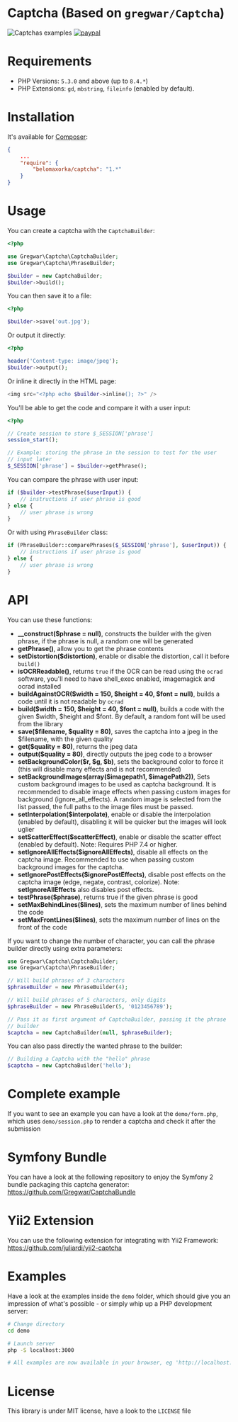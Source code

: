 Captcha (Based on `gregwar/Captcha`)
=======

![Captchas examples](http://gregwar.com/captchas.png)
[![paypal](https://www.paypalobjects.com/en_US/i/btn/btn_donateCC_LG.gif)](https://www.paypal.com/cgi-bin/webscr?cmd=_s-xclick&hosted_button_id=YUXRLWHQSWS6L)

Requirements
============
* PHP Versions: `5.3.0` and above (up to `8.4.*`)
* PHP Extensions: `gd`, `mbstring`, `fileinfo` (enabled by default).

Installation
============

It's available for [Composer](https://getcomposer.org):

``` json
{
    ...
    "require": {
        "belomaxorka/captcha": "1.*"
    }
}
```

Usage
=====

You can create a captcha with the `CaptchaBuilder`:

```php
<?php

use Gregwar\Captcha\CaptchaBuilder;
use Gregwar\Captcha\PhraseBuilder;

$builder = new CaptchaBuilder;
$builder->build();
```

You can then save it to a file:

```php
<?php

$builder->save('out.jpg');
```

Or output it directly:

```php
<?php

header('Content-type: image/jpeg');
$builder->output();
```

Or inline it directly in the HTML page:

```php
<img src="<?php echo $builder->inline(); ?>" />
```

You'll be able to get the code and compare it with a user input:

```php
<?php

// Create session to store $_SESSION['phrase']
session_start();

// Example: storing the phrase in the session to test for the user
// input later
$_SESSION['phrase'] = $builder->getPhrase();
```

You can compare the phrase with user input:
```php
if ($builder->testPhrase($userInput)) {
    // instructions if user phrase is good
} else {
    // user phrase is wrong
}
```

Or with using `PhraseBuilder` class:

```php
if (PhraseBuilder::comparePhrases($_SESSION['phrase'], $userInput)) {
    // instructions if user phrase is good
} else {
    // user phrase is wrong
}
```

API
===

You can use these functions:

* **__construct($phrase = null)**, constructs the builder with the given phrase, if the phrase is null, a random one will be generated
* **getPhrase()**, allow you to get the phrase contents
* **setDistortion($distortion)**, enable or disable the distortion, call it before `build()`
* **isOCRReadable()**, returns `true` if the OCR can be read using the `ocrad` software, you'll need to have shell_exec enabled, imagemagick and ocrad installed
* **buildAgainstOCR($width = 150, $height = 40, $font = null)**, builds a code until it is not readable by `ocrad`
* **build($width = 150, $height = 40, $font = null)**, builds a code with the given $width, $height and $font. By default, a random font will be used from the library
* **save($filename, $quality = 80)**, saves the captcha into a jpeg in the $filename, with the given quality
* **get($quality = 80)**, returns the jpeg data
* **output($quality = 80)**, directly outputs the jpeg code to a browser
* **setBackgroundColor($r, $g, $b)**, sets the background color to force it (this will disable many effects and is not recommended)
* **setBackgroundImages(array($imagepath1, $imagePath2))**, Sets custom background images to be used as captcha background. It is recommended to disable image effects when passing custom images for background (ignore_all_effects). A random image is selected from the list passed, the full paths to the image files must be passed.
* **setInterpolation($interpolate)**, enable or disable the interpolation (enabled by default), disabling it will be quicker but the images will look uglier
* **setScatterEffect($scatterEffect)**, enable or disable the scatter effect (enabled by default). Note: Requires PHP 7.4 or higher.
* **setIgnoreAllEffects($ignoreAllEffects)**, disable all effects on the captcha image. Recommended to use when passing custom background images for the captcha.
* **setIgnorePostEffects($ignorePostEffects)**, disable post effects on the captcha image (edge, negate, contrast, colorize). Note: **setIgnoreAllEffects** also disables post effects.
* **testPhrase($phrase)**, returns true if the given phrase is good
* **setMaxBehindLines($lines)**, sets the maximum number of lines behind the code
* **setMaxFrontLines($lines)**, sets the maximum number of lines on the front of the code

If you want to change the number of character, you can call the phrase builder directly using
extra parameters:

```php
use Gregwar\Captcha\CaptchaBuilder;
use Gregwar\Captcha\PhraseBuilder;

// Will build phrases of 3 characters
$phraseBuilder = new PhraseBuilder(4);

// Will build phrases of 5 characters, only digits
$phraseBuilder = new PhraseBuilder(5, '0123456789');

// Pass it as first argument of CaptchaBuilder, passing it the phrase
// builder
$captcha = new CaptchaBuilder(null, $phraseBuilder);
```

You can also pass directly the wanted phrase to the builder:

```php
// Building a Captcha with the "hello" phrase
$captcha = new CaptchaBuilder('hello');
```

Complete example
================

If you want to see an example you can have a look at the ``demo/form.php``, which uses ``demo/session.php`` to
render a captcha and check it after the submission

Symfony Bundle
================

You can have a look at the following repository to enjoy the Symfony 2 bundle packaging this captcha generator:
https://github.com/Gregwar/CaptchaBundle

Yii2 Extension
===============

You can use the following extension for integrating with Yii2 Framework:
https://github.com/juliardi/yii2-captcha

Examples
=======

Have a look at the examples inside the `demo` folder, which should give you an impression of what's possible - or simply whip up a PHP development server:

```bash
# Change directory
cd demo

# Launch server
php -S localhost:3000

# All examples are now available in your browser, eg 'http://localhost:3000/form.php'
```

License
=======

This library is under MIT license, have a look to the `LICENSE` file
